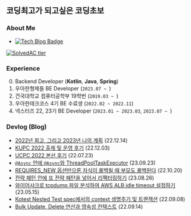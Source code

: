 ## 코딩최고가 되고싶은 코딩초보 
### About Me
- [![Tech Blog Badge](http://img.shields.io/badge/-Tech%20blog-black?style=flat-square&logo=github&link=https://kth990303.tistory.com)](https://kth990303.tistory.com)

 [![SolvedAC tier](http://mazassumnida.wtf/api/generate_badge?boj=kth990303)](https://solved.ac/profile/kth990303)
 
### Experience
   0. Backend Developer (**Kotlin**, **Java**, **Spring**)
   1. 우아한형제들 BE Developer (`2023.07 ~ `)
   2. 건국대학교 컴퓨터공학부 19학번 (`2019.03 ~ `)
   3. 우아한테크코스 4기 BE 수료생 (`2022.02 ~ 2022.11`)
   4. 넥스터즈 22, 23기 BE Developer (`2023.01 ~ 2023.03`, `2023.07 ~ `)

### Devlog (Blog)
- [2022년 회고, 그리고 2023년 나의 계획](https://kth990303.tistory.com/404) (22.12.14)
- [KUPC 2022 출제 및 운영 후기](https://kth990303.tistory.com/400) (22.12.03)
- [UCPC 2022 본선 후기](https://kth990303.tistory.com/352) (22.07.23)
- [`@Async` 안에 `@Async`와 ThreadPoolTaskExecutor](https://kth990303.tistory.com/464) (23.09.23)
- [REQUIRES_NEW 옵션만으론 자식이 롤백될 때 부모도 롤백된다](https://kth990303.tistory.com/387) (22.10.20)
- [전략 패턴 안에 또 전략 패턴을 넣어서 리팩터링하기](https://kth990303.tistory.com/459) (23.08.26)
- [와이어샤크로 tcpdump 파일 분석하여 AWS ALB idle timeout 설정하기](https://kth990303.tistory.com/447) (23.05.15)
- [Kotest Nested Test spec에서의 context 생명주기 및 트랜잭션](https://kth990303.tistory.com/374) (22.09.08)
- [Bulk Update, Delete 연산과 영속성 컨텍스트](https://kth990303.tistory.com/377) (22.09.14)

<!--
**kth990303/kth990303** is a ✨ _special_ ✨ repository because its `README.md` (this file) appears on your GitHub profile.

Here are some ideas to get you started:


- 👯 I’m looking to collaborate on ...
- 🤔 I’m looking for help with ...
- 💬 Ask me about ...

- 😄 Pronouns: ...
- ⚡ Fun fact: ...
-->
